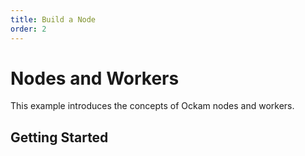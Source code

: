 ```yaml
---
title: Build a Node
order: 2
---
```


# Nodes and Workers

This example introduces the concepts of Ockam nodes and workers.

## Getting Started
